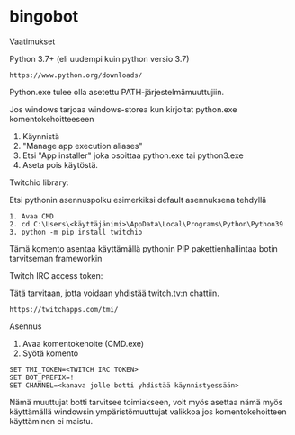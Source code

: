 # bingobot

Vaatimukset

Python 3.7+ (eli uudempi kuin python versio 3.7)
```
https://www.python.org/downloads/
```
Python.exe tulee olla asetettu PATH-järjestelmämuuttujiin.

Jos windows tarjoaa windows-storea kun kirjoitat python.exe komentokehoitteeseen

1. Käynnistä
2. "Manage app execution aliases"
3. Etsi "App installer" joka osoittaa python.exe tai python3.exe
4. Aseta pois käytöstä.

Twitchio library:

Etsi pythonin asennuspolku esimerkiksi default asennuksena tehdyllä

```
1. Avaa CMD
2. cd C:\Users\<käyttäjänimi>\AppData\Local\Programs\Python\Python39
3. python -m pip install twitchio
```

Tämä komento asentaa käyttämällä pythonin PIP pakettienhallintaa botin tarvitseman frameworkin

Twitch IRC access token:

Tätä tarvitaan, jotta voidaan yhdistää twitch.tv:n chattiin.

```
https://twitchapps.com/tmi/
```



Asennus

1. Avaa komentokehoite (CMD.exe)
2. Syötä komento
```
SET TMI_TOKEN=<TWITCH IRC TOKEN>
SET BOT_PREFIX=!
SET CHANNEL=<kanava jolle botti yhdistää käynnistyessään>
```
Nämä muuttujat botti tarvitsee toimiakseen, voit myös asettaa nämä myös käyttämällä windowsin ympäristömuuttujat valikkoa jos komentokehoitteen käyttäminen ei maistu.
